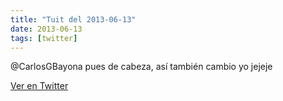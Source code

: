 ```yaml
---
title: "Tuit del 2013-06-13"
date: 2013-06-13
tags: [twitter]
---
```


@CarlosGBayona pues de cabeza, así también cambio yo jejeje



[Ver en Twitter](https://twitter.com/i/web/status/345067568022839297)
